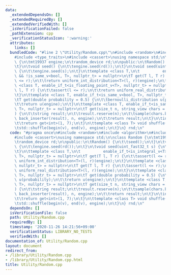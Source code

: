 ```yaml
---
data:
  _extendedDependsOn: []
  _extendedRequiredBy: []
  _extendedVerifiedWith: []
  _isVerificationFailed: false
  _pathExtension: cpp
  _verificationStatusIcon: ':warning:'
  attributes:
    links: []
  bundledCode: "#line 2 \"Utility/Random.cpp\"\n#include <random>\n#include <algorithm>\n\
    #include <type_traits>\n#include <cassert>\nusing namespace std;\n\nclass Random\
    \ {\n\tmt19937 engine;\n\trandom_device rd;\n\npublic:\n\tRandom() {\n\t\tseed();\n\
    \t}\n\tvoid seed() {\n\t\tengine.seed(rd());\n\t}\n\tvoid seed(uint_fast32_t s)\
    \ {\n\t\tengine.seed(s);\n\t}\n\ttemplate <class T,\n\t          enable_if_t<is_integral_v<T>\
    \ && !is_same_v<bool, T>, nullptr_t> = nullptr>\n\tT get(T l, T r) {\n\t\tassert(l\
    \ <= r);\n\t\treturn uniform_int_distribution<T>(l, r)(engine);\n\t}\n\ttemplate\
    \ <class T, enable_if_t<is_floating_point_v<T>, nullptr_t> = nullptr>\n\tT get(T\
    \ l, T r) {\n\t\tassert(l <= r);\n\t\treturn uniform_real_distribution<T>(l, r)(engine);\n\
    \t}\n\ttemplate <class T, enable_if_t<is_same_v<bool, T>, nullptr_t> = nullptr>\n\
    \tT get(double probability = 0.5) {\n\t\tbernoulli_distribution u(probability);\n\
    \t\treturn u(engine);\n\t}\n\ttemplate <class T, enable_if_t<is_same_v<string,\
    \ T>, nullptr_t> = nullptr>\n\tT get(size_t n, string_view chars = \"abcdefghjiklmnopqrstuvwxyz\"\
    ) {\n\t\tstring result;\n\t\tresult.reserve(n);\n\t\tsample(chars.begin(), chars.end(),\
    \ back_inserter(result), n, engine);\n\t\treturn result;\n\t}\n\tint dice() {\n\
    \t\treturn get<int>(1, 7);\n\t}\n\ttemplate <class T> void shuffle(T& v) {\n\t\
    \tstd::shuffle(begin(v), end(v), engine);\n\t}\n} rnd;\n"
  code: "#pragma once\n#include <random>\n#include <algorithm>\n#include <type_traits>\n\
    #include <cassert>\nusing namespace std;\n\nclass Random {\n\tmt19937 engine;\n\
    \trandom_device rd;\n\npublic:\n\tRandom() {\n\t\tseed();\n\t}\n\tvoid seed()\
    \ {\n\t\tengine.seed(rd());\n\t}\n\tvoid seed(uint_fast32_t s) {\n\t\tengine.seed(s);\n\
    \t}\n\ttemplate <class T,\n\t          enable_if_t<is_integral_v<T> && !is_same_v<bool,\
    \ T>, nullptr_t> = nullptr>\n\tT get(T l, T r) {\n\t\tassert(l <= r);\n\t\treturn\
    \ uniform_int_distribution<T>(l, r)(engine);\n\t}\n\ttemplate <class T, enable_if_t<is_floating_point_v<T>,\
    \ nullptr_t> = nullptr>\n\tT get(T l, T r) {\n\t\tassert(l <= r);\n\t\treturn\
    \ uniform_real_distribution<T>(l, r)(engine);\n\t}\n\ttemplate <class T, enable_if_t<is_same_v<bool,\
    \ T>, nullptr_t> = nullptr>\n\tT get(double probability = 0.5) {\n\t\tbernoulli_distribution\
    \ u(probability);\n\t\treturn u(engine);\n\t}\n\ttemplate <class T, enable_if_t<is_same_v<string,\
    \ T>, nullptr_t> = nullptr>\n\tT get(size_t n, string_view chars = \"abcdefghjiklmnopqrstuvwxyz\"\
    ) {\n\t\tstring result;\n\t\tresult.reserve(n);\n\t\tsample(chars.begin(), chars.end(),\
    \ back_inserter(result), n, engine);\n\t\treturn result;\n\t}\n\tint dice() {\n\
    \t\treturn get<int>(1, 7);\n\t}\n\ttemplate <class T> void shuffle(T& v) {\n\t\
    \tstd::shuffle(begin(v), end(v), engine);\n\t}\n} rnd;\n"
  dependsOn: []
  isVerificationFile: false
  path: Utility/Random.cpp
  requiredBy: []
  timestamp: '2020-11-26 14:21:56+09:00'
  verificationStatus: LIBRARY_NO_TESTS
  verifiedWith: []
documentation_of: Utility/Random.cpp
layout: document
redirect_from:
- /library/Utility/Random.cpp
- /library/Utility/Random.cpp.html
title: Utility/Random.cpp
---
```

